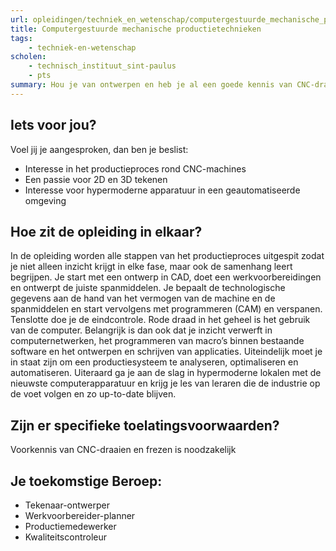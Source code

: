 ```yaml
---
url: opleidingen/techniek_en_wetenschap/computergestuurde_mechanische_productietechnieken.html
title: Computergestuurde mechanische productietechnieken
tags:
    - techniek-en-wetenschap
scholen:
    - technisch_instituut_sint-paulus
    - pts
summary: Hou je van ontwerpen en heb je al een goede kennis van CNC-draaien en frezen? Dan wil je misschien nog net dat stapje hoger gaan en je specialiseren in het volledige productieproces van ontwerp tot eindproduct.
---
```


## Iets voor jou?

Voel jij je aangesproken, dan ben je beslist:

* Interesse in het productieproces rond CNC-machines
* Een passie voor 2D en 3D tekenen
* Interesse voor hypermoderne apparatuur in een geautomatiseerde omgeving

## Hoe zit de opleiding in elkaar?

In de opleiding worden alle stappen van het productieproces uitgespit zodat je niet alleen inzicht krijgt in elke fase, maar ook de samenhang leert begrijpen. Je start met een ontwerp in CAD, doet een werkvoorbereidingen en ontwerpt de juiste spanmiddelen. Je bepaalt de technologische gegevens aan de hand van het vermogen van de machine en de spanmiddelen en start vervolgens met programmeren (CAM) en verspanen. Tenslotte doe je de eindcontrole. Rode draad in het geheel is het gebruik van de computer. Belangrijk is dan ook dat je inzicht verwerft in computernetwerken, het programmeren van macro’s binnen bestaande software en het ontwerpen en schrijven van applicaties. Uiteindelijk moet je in staat zijn om een productiesysteem te analyseren, optimaliseren en automatiseren. Uiteraard ga je aan de slag in hypermoderne lokalen met de nieuwste computerapparatuur en krijg je les van leraren die de industrie op de voet volgen en zo up-to-date blijven.

## Zijn er specifieke toelatingsvoorwaarden?

Voorkennis van CNC-draaien en frezen is noodzakelijk

## Je toekomstige Beroep:

* Tekenaar-ontwerper
* Werkvoorbereider-planner
* Productiemedewerker
* Kwaliteitscontroleur
